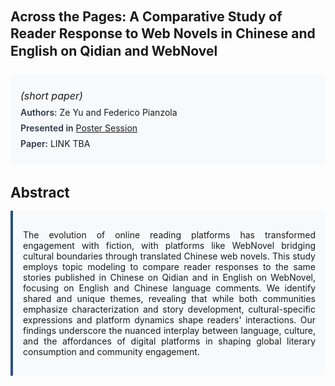 
<style>    
    h2 {
        margin-top: 0;
        margin-bottom: 1.5rem;
        line-height: 1.3;
    }
    
    h3 {
        margin-top: 2rem;
        margin-bottom: 1rem;
        font-size: 1.4rem;
        font-weight:bold;
    }
    
    .metadata {
        background-color: #f7fafc;
        padding: 1rem;
        border-radius: 6px;
        margin-bottom: 2rem;
    }
    
    .metadata p {
        margin: 0.5rem 0;
    }
    
    .abstract {
        text-align: justify;
        padding: 1rem;
        background-color: #f7fafc;
        border-left: 4px solid #2c5282;
        border-radius: 0 6px 6px 0;
    }
    
    strong {
        color: #2d3748;
        font-weight: 600;
    }
</style>
<main role="main">
<h2>Across the Pages: A Comparative Study of Reader Response to Web Novels in Chinese and English on Qidian and WebNovel</h2>

<section class="metadata">
<p style='font-size:1rem'><i>(short paper)</i></p>
<p><strong>Authors:</strong> Ze Yu and Federico Pianzola</p>
<p><strong>Presented in</strong> <a href="/programme/#session<NA>nan">Poster Session</a></p>
<p><strong>Paper:</strong> LINK TBA</p>
</section>

<section>
<h3>Abstract</h3>
<div class="abstract">
<p>The evolution of online reading platforms has transformed engagement with fiction, with platforms like WebNovel bridging cultural boundaries through translated Chinese web novels. This study employs topic modeling to compare reader responses to the same stories published in Chinese on Qidian and in English on WebNovel, focusing on English and Chinese language comments. We identify shared and unique themes, revealing that while both communities emphasize characterization and story development, cultural-specific expressions and platform dynamics shape readers' interactions. Our findings underscore the nuanced interplay between language, culture, and the affordances of digital platforms in shaping global literary consumption and community engagement.</p>
</div>
</section>
</main>